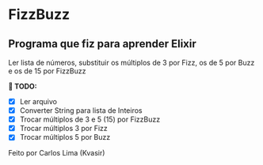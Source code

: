 # FizzBuzz

## Programa que fiz para aprender Elixir

Ler lista de números, substituir os múltiplos de 3 por Fizz, os de 5 por Buzz e os de 15 por FizzBuzz

**:green_book: TODO:**
 - [x] Ler arquivo
 - [x] Converter String para lista de Inteiros
 - [x] Trocar múltiplos de 3 e 5 (15) por FizzBuzz
 - [x] Trocar múltiplos 3 por Fizz
 - [x] Trocar múltiplos 5 por Buzz

Feito por Carlos Lima (Kvasir)